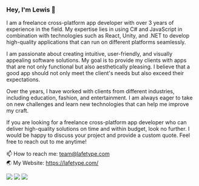 ### Hey, I'm Lewis 👋

I am a freelance cross-platform app developer with over 3 years of experience in the field. My expertise lies in using C# and JavaScript in combination with technologies such as React, Unity, and .NET to develop high-quality applications that can run on different platforms seamlessly.

I am passionate about creating intuitive, user-friendly, and visually appealing software solutions. My goal is to provide my clients with apps that are not only functional but also aesthetically pleasing. I believe that a good app should not only meet the client's needs but also exceed their expectations.

Over the years, I have worked with clients from different industries, including education, fashion, and entertainment. I am always eager to take on new challenges and learn new technologies that can help me improve my craft.

If you are looking for a freelance cross-platform app developer who can deliver high-quality solutions on time and within budget, look no further. I would be happy to discuss your project and provide a custom quote. Feel free to reach out to me anytime!

📫 How to reach me: team@lafetype.com<br>
🌏 My Website: https://lafetype.com/

<img src="{https://img.shields.io/badge/React-20232A?style=for-the-badge&logo=react&logoColor=61DAFB}" />
<img src="{https://img.shields.io/badge/Unity-100000?style=for-the-badge&logo=unity&logoColor=white}" />
<img src="{https://img.shields.io/badge/.NET-512BD4?style=for-the-badge&logo=dotnet&logoColor=white}" />
